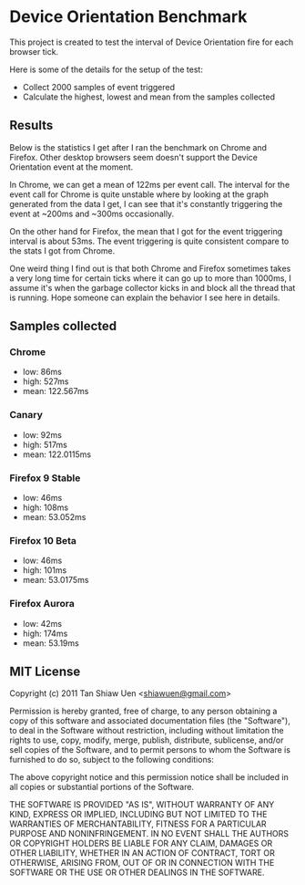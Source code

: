 # Device Orientation Benchmark

This project is created to test the interval of 
Device Orientation fire for each browser tick.

Here is some of the details for the setup of the test:

- Collect 2000 samples of event triggered
- Calculate the highest, lowest and mean from the samples collected

## Results

Below is the statistics I get after I ran the benchmark
on Chrome and Firefox. Other desktop browsers seem doesn't
support the Device Orientation event at the moment.

In Chrome, we can get a mean of 122ms per event call.
The interval for the event call for Chrome is quite 
unstable where by looking at the graph generated from 
the data I get, I can see that it's constantly triggering
the event at ~200ms and ~300ms occasionally.

On the other hand for Firefox, the mean that I got for
the event triggering interval is about 53ms. The event
triggering is quite consistent compare to the stats I got
from Chrome.

One weird thing I find out is that both Chrome and Firefox
sometimes takes a very long time for certain ticks where it
can go up to more than 1000ms, I assume it's when the
garbage collector kicks in and block all the thread that is
running. Hope someone can explain the behavior I see here 
in details.

## Samples collected

### Chrome
- low: 86ms
- high: 527ms
- mean: 122.567ms

### Canary
- low: 92ms
- high: 517ms
- mean: 122.0115ms

### Firefox 9 Stable
- low: 46ms
- high: 108ms
- mean: 53.052ms

### Firefox 10 Beta
- low: 46ms
- high: 101ms
- mean: 53.0175ms

### Firefox Aurora
- low: 42ms
- high: 174ms
- mean: 53.19ms

## MIT License
Copyright (c) 2011 Tan Shiaw Uen &lt;shiawuen@gmail.com&gt;

Permission is hereby granted, free of charge, to any person obtaining
a copy of this software and associated documentation files (the
"Software"), to deal in the Software without restriction, including
without limitation the rights to use, copy, modify, merge, publish,
distribute, sublicense, and/or sell copies of the Software, and to
permit persons to whom the Software is furnished to do so, subject to
the following conditions:

The above copyright notice and this permission notice shall be
included in all copies or substantial portions of the Software.

THE SOFTWARE IS PROVIDED "AS IS", WITHOUT WARRANTY OF ANY KIND,
EXPRESS OR IMPLIED, INCLUDING BUT NOT LIMITED TO THE WARRANTIES OF
MERCHANTABILITY, FITNESS FOR A PARTICULAR PURPOSE AND
NONINFRINGEMENT. IN NO EVENT SHALL THE AUTHORS OR COPYRIGHT HOLDERS BE
LIABLE FOR ANY CLAIM, DAMAGES OR OTHER LIABILITY, WHETHER IN AN ACTION
OF CONTRACT, TORT OR OTHERWISE, ARISING FROM, OUT OF OR IN CONNECTION
WITH THE SOFTWARE OR THE USE OR OTHER DEALINGS IN THE SOFTWARE.